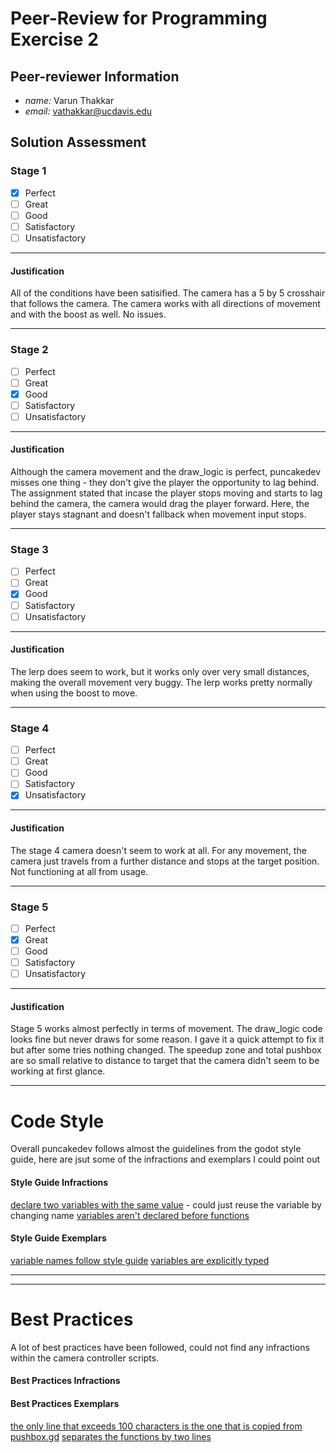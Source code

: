 # Peer-Review for Programming Exercise 2

## Peer-reviewer Information

- _name:_ Varun Thakkar
- _email:_ vathakkar@ucdavis.edu

## Solution Assessment

### Stage 1

- [x] Perfect
- [ ] Great
- [ ] Good
- [ ] Satisfactory
- [ ] Unsatisfactory

---

#### Justification

All of the conditions have been satisified. The camera has a 5 by 5 crosshair that follows the camera. The camera works with all directions of movement and with the boost as well.
No issues.

---

### Stage 2

- [ ] Perfect
- [ ] Great
- [x] Good
- [ ] Satisfactory
- [ ] Unsatisfactory

---

#### Justification

Although the camera movement and the draw_logic is perfect, puncakedev misses one thing - they don't give the player the opportunity to lag behind. The assignment stated that incase the player stops moving and starts to lag behind the camera, the camera would drag the player forward. Here, the player stays stagnant and doesn't fallback when movement input stops.

---

### Stage 3

- [ ] Perfect
- [ ] Great
- [x] Good
- [ ] Satisfactory
- [ ] Unsatisfactory

---

#### Justification

The lerp does seem to work, but it works only over very small distances, making the overall movement very buggy. The lerp works pretty normally when using the boost to move.

---

### Stage 4

- [ ] Perfect
- [ ] Great
- [ ] Good
- [ ] Satisfactory
- [x] Unsatisfactory

---

#### Justification

The stage 4 camera doesn't seem to work at all. For any movement, the camera just travels from a further distance and stops at the target position. Not functioning at all from usage.

---

### Stage 5

- [ ] Perfect
- [x] Great
- [ ] Good
- [ ] Satisfactory
- [ ] Unsatisfactory

---

#### Justification

Stage 5 works almost perfectly in terms of movement. The draw_logic code looks fine but never draws for some reason. I gave it a quick attempt to fix it but after some tries nothing changed. The speedup zone and total pushbox are so small relative to distance to target that the camera didn't seem to be working at first glance.

---

# Code Style

Overall puncakedev follows almost the guidelines from the godot style guide, here are jsut some of the infractions and exemplars I could point out

#### Style Guide Infractions

[declare two variables with the same value](https://github.com/ensemble-ai/exercise-2-camera-control-puncakedev/blob/4412ab6f1c9689d4e570302724f4a58dbe379a55/Obscura/scripts/camera_controllers/four_way.gd#L61) - could just reuse the variable by changing name
[variables aren't declared before functions](https://github.com/ensemble-ai/exercise-2-camera-control-puncakedev/blob/4412ab6f1c9689d4e570302724f4a58dbe379a55/Obscura/scripts/camera_controllers/horizontal_auto_scroll.gd#L21)

#### Style Guide Exemplars

[variable names follow style guide](https://github.com/ensemble-ai/exercise-2-camera-control-puncakedev/blob/4412ab6f1c9689d4e570302724f4a58dbe379a55/Obscura/scripts/camera_controllers/lerp_smoothing.gd#L34)
[variables are explicitly typed](https://github.com/ensemble-ai/exercise-2-camera-control-puncakedev/blob/4412ab6f1c9689d4e570302724f4a58dbe379a55/Obscura/scripts/camera_controllers/four_way.gd#L60)

---

---

# Best Practices

A lot of best practices have been followed, could not find any infractions within the camera controller scripts.

#### Best Practices Infractions

#### Best Practices Exemplars

[the only line that exceeds 100 characters is the one that is copied from pushbox.gd](https://github.com/ensemble-ai/exercise-2-camera-control-puncakedev/blob/4412ab6f1c9689d4e570302724f4a58dbe379a55/Obscura/scripts/camera_controllers/lerp_smoothing.gd#L71)
[separates the functions by two lines](https://github.com/ensemble-ai/exercise-2-camera-control-puncakedev/blob/4412ab6f1c9689d4e570302724f4a58dbe379a55/Obscura/scripts/camera_controllers/four_way.gd#L17)
